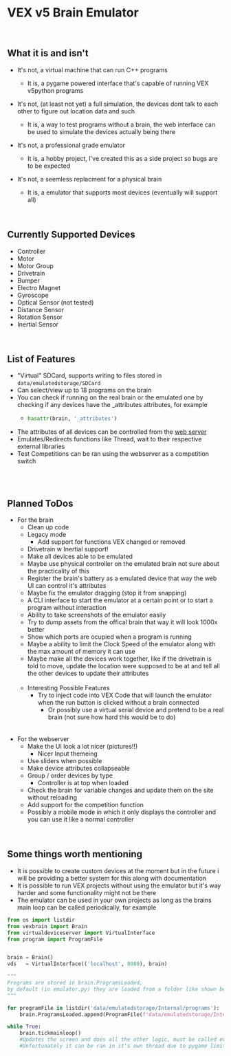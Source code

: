 <h1>VEX v5 Brain Emulator</h1>
<br>
<h2>What it is and isn't</h2>

 - It's not, a virtual machine that can run C++ programs
    - It is, a pygame powered interface that's capable of running VEX v5python programs

 - It's not, (at least not yet) a full simulation, the devices dont talk to each other to figure out location data and such
    - It is, a way to test programs without a brain, the web interface can be used to simulate the devices actually being there

 - It's not, a professional grade emulator
    - It is, a hobby project, I've created this as a side project so bugs are to be expected

 - It's not, a seemless replacment for a physical brain
    - It is, a emulator that supports most devices (eventually will support all)

<br>
<h2>Currently Supported Devices</h2>

- Controller
- Motor
- Motor Group
- Drivetrain
- Bumper
- Electro Magnet
- Gyroscope
- Optical Sensor (not tested)
- Distance Sensor
- Rotation Sensor
- Inertial Sensor

<br>
<h2>List of Features</h2>

 - "Virtual" SDCard, supports writing to files stored in `data/emulatedstorage/SDCard`
 - Can select/view up to 18 programs on the brain
 - You can check if running on the real brain or the emulated one by checking if any devices have the _attributes attributes, for example
   -  ```python
      hasattr(brain, '_attributes')
 - The attributes of all devices can be controlled from the [web server](http://localhost:8080)
 - Emulates/Redirects functions like Thread, wait to their respective external libraries
 - Test Competitions can be ran using the webserver as a competition switch 

<br><br>
<h2>Planned ToDos</h2>

 - For the brain
    - Clean up code
    - Legacy mode
        - Add support for functions VEX changed or removed
    - Drivetrain w Inertial support!
    - Make all devices able to be emulated
    - Maybe use physical controller on the emulated brain not sure about the practicality of this
    - Register the brain's battery as a emulated device that way the web UI can control it's attributes
    - Maybe fix the emulator dragging (stop it from snapping)
    - A CLI interface to start the emulator at a certain point or to start a program without interaction
    - Ability to take screenshots of the emulator easily
    - Try to dump assets from the offical brain that way it will look 1000x better
    - Show which ports are ocupied when a program is running
    - Maybe a ability to limit the Clock Speed of the emulator along with the max amount of memory it can use
    - Maybe make all the devices work together, like if the drivetrain is told to move, update the location were supposed to be at and
        tell all the other devices to update their attributes
    <br><br>
    - Interesting Possible Features
        - Try to inject code into VEX Code that will launch the emulator when the run button is clicked without a brain connected
            - Or possibly use a virtual serial device and pretend to be a real brain (not sure how hard this would be to do)
 <br><br><br>   
 - For the webserver
    - Make the UI look a lot nicer (pictures!!)
        - Nicer Input themeing
    - Use sliders when possible
    - Make device attributes collapseable
    - Group / order devices by type
        - Controller is at top when loaded
    - Check the brain for variable changes and update them on the site without reloading
    - Add support for the competition function
    - Possibly a mobile mode in which it only displays the controller and you can use it like a normal controller

<br>
<h2>Some things worth mentioning</h2>
 
 - It is possible to create custom devices at the moment but in the future i will be providing a better system for this along with documentation
 - It is possible to run VEX projects without using the emulator but it's way harder and some functionality might not be there
 - The emulator can be used in your own projects as long as the brains main loop can be called periodically, for example

```python 
from os import listdir
from vexbrain import Brain
from virtualdeviceserver import VirtualInterface
from program import ProgramFile


brain = Brain()
vds   = VirtualInterface(('localhost', 8080), brain)

"""
Programs are stored in brain.ProgramsLoaded,
by default (in emulator.py) they are loaded from a folder like shown below
"""

for programFile in listdir('data/emulatedstorage/Internal/programs'):
    brain.ProgramsLoaded.append(ProgramFile(f'data/emulatedstorage/Internal/programs/{programFile}'))

while True:
    brain.tickmainloop()
    #Updates the screen and does all the other logic, must be called every so often
    #Unfortunately it can be ran in it's own thread due to pygame limitations
```